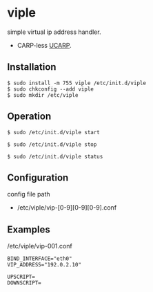 viple
=====

simple virtual ip address handler.

+ CARP-less [UCARP](https://github.com/jedisct1/UCarp).

Installation
------------

```
$ sudo install -m 755 viple /etc/init.d/viple
$ sudo chkconfig --add viple
$ sudo mkdir /etc/viple
```

Operation
---------

```
$ sudo /etc/init.d/viple start
```

```
$ sudo /etc/init.d/viple stop
```

```
$ sudo /etc/init.d/viple status
```

Configuration
-------------

config file path

+ /etc/viple/vip-[0-9][0-9][0-9].conf

Examples
--------

/etc/viple/vip-001.conf

```
BIND_INTERFACE="eth0"
VIP_ADDRESS="192.0.2.10"

UPSCRIPT=
DOWNSCRIPT=
```
